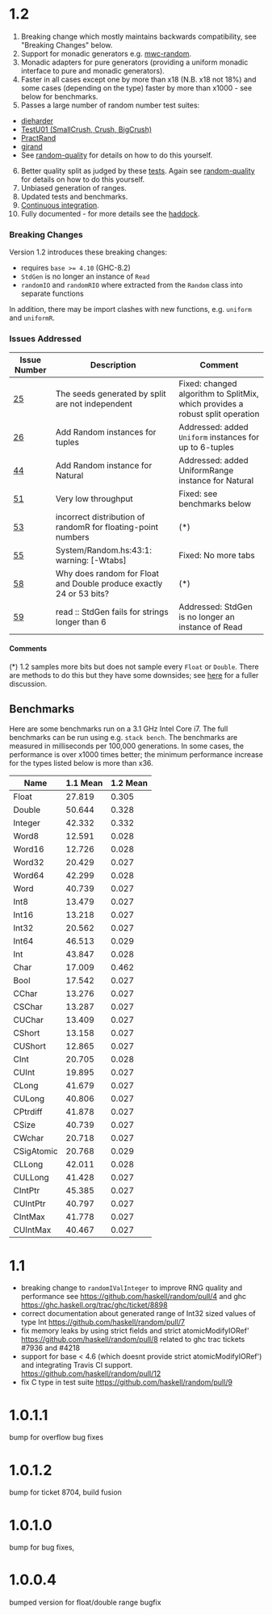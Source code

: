 # 1.2

1. Breaking change which mostly maintains backwards compatibility, see
   "Breaking Changes" below.
2. Support for monadic generators e.g. [mwc-random](https://hackage.haskell.org/package/mwc-random).
3. Monadic adapters for pure generators (providing a uniform monadic
   interface to pure and monadic generators).
4. Faster in all cases except one by more than x18 (N.B. x18 not 18%) and
   some cases (depending on the type) faster by more than x1000 - see
   below for benchmarks.
5. Passes a large number of random number test suites:
  * [dieharder](http://webhome.phy.duke.edu/~rgb/General/dieharder.php "venerable")
  * [TestU01 (SmallCrush, Crush, BigCrush)](http://simul.iro.umontreal.ca/testu01/tu01.html "venerable")
  * [PractRand](http://pracrand.sourceforge.net/ "active")
  * [gjrand](http://gjrand.sourceforge.net/ "active")
  * See [random-quality](https://github.com/tweag/random-quality)
		 for details on how to do this yourself.
6. Better quality split as judged by these
	[tests](https://www.cambridge.org/core/journals/journal-of-functional-programming/article/evaluation-of-splittable-pseudorandom-generators/3EBAA9F14939C5BB5560E32D1A132637). Again
	see [random-quality](https://github.com/tweag/random-quality) for
	details on how to do this yourself.
7. Unbiased generation of ranges.
8. Updated tests and benchmarks.
9. [Continuous integration](https://travis-ci.org/github/idontgetoutmuch/random).
10. Fully documented - for more details see the [haddock](https://htmlpreview.github.io/?https://github.com/idontgetoutmuch/random/blob/release-notes/docs/System-Random.html).

### Breaking Changes

Version 1.2 introduces these breaking changes:

* requires `base >= 4.10` (GHC-8.2)
* `StdGen` is no longer an instance of `Read`
* `randomIO` and `randomRIO` where extracted from the `Random` class into
  separate functions

In addition, there may be import clashes with new functions, e.g. `uniform` and
`uniformR`.

### Issues Addressed

 Issue Number | Description | Comment
--------------|-------------|--------
 [25](https://github.com/haskell/random/issues/25) | The seeds generated by split are not independent | Fixed: changed algorithm to SplitMix, which provides a robust split operation
 [26](https://github.com/haskell/random/issues/26) | Add Random instances for tuples | Addressed: added `Uniform` instances for up to 6-tuples
 [44](https://github.com/haskell/random/issues/44) | Add Random instance for Natural | Addressed: added UniformRange instance for Natural
 [51](https://github.com/haskell/random/issues/51) | Very low throughput | Fixed: see benchmarks below
 [53](https://github.com/haskell/random/issues/53) | incorrect distribution of randomR for floating-point numbers | (\*)
 [55](https://github.com/haskell/random/issues/55) | System/Random.hs:43:1: warning: [-Wtabs] | Fixed: No more tabs
 [58](https://github.com/haskell/random/issues/58) | Why does random for Float and Double produce exactly 24 or 53 bits? | (\*)
 [59](https://github.com/haskell/random/issues/59) | read :: StdGen fails for strings longer than 6 | Addressed: StdGen is no longer an instance of Read

#### Comments

(\*) 1.2 samples more bits but does not sample every `Float` or
`Double`. There are methods to do this but they have some downsides;
see [here](https://github.com/idontgetoutmuch/random/issues/105) for a
fuller discussion.

## Benchmarks

Here are some benchmarks run on a 3.1 GHz Intel Core i7. The full
benchmarks can be run using e.g. `stack bench`. The benchmarks are
measured in milliseconds per 100,000 generations. In some cases, the
performance is over x1000 times better; the minimum performance
increase for the types listed below is more than x36.

 Name       | 1.1 Mean | 1.2 Mean
------------|----------|----------
 Float      |   27.819 |    0.305
 Double     |   50.644 |    0.328
 Integer    |   42.332 |    0.332
 Word8      |   12.591 |    0.028
 Word16     |   12.726 |    0.028
 Word32     |   20.429 |    0.027
 Word64     |   42.299 |    0.028
 Word       |   40.739 |    0.027
 Int8       |   13.479 |    0.027
 Int16      |   13.218 |    0.027
 Int32      |   20.562 |    0.027
 Int64      |   46.513 |    0.029
 Int        |   43.847 |    0.028
 Char       |   17.009 |    0.462
 Bool       |   17.542 |    0.027
 CChar      |   13.276 |    0.027
 CSChar     |   13.287 |    0.027
 CUChar     |   13.409 |    0.027
 CShort     |   13.158 |    0.027
 CUShort    |   12.865 |    0.027
 CInt       |   20.705 |    0.028
 CUInt      |   19.895 |    0.027
 CLong      |   41.679 |    0.027
 CULong     |   40.806 |    0.027
 CPtrdiff   |   41.878 |    0.027
 CSize      |   40.739 |    0.027
 CWchar     |   20.718 |    0.027
 CSigAtomic |   20.768 |    0.029
 CLLong     |   42.011 |    0.028
 CULLong    |   41.428 |    0.027
 CIntPtr    |   45.385 |    0.027
 CUIntPtr   |   40.797 |    0.027
 CIntMax    |   41.778 |    0.027
 CUIntMax   |   40.467 |    0.027

# 1.1
  * breaking change to `randomIValInteger` to improve RNG quality and performance
    see https://github.com/haskell/random/pull/4 and
    ghc https://ghc.haskell.org/trac/ghc/ticket/8898
  * correct documentation about generated range of Int32 sized values of type Int
    https://github.com/haskell/random/pull/7
  * fix memory leaks by using strict fields and strict atomicModifyIORef'
    https://github.com/haskell/random/pull/8
    related to ghc trac tickets  #7936 and #4218
  * support for base < 4.6 (which doesnt provide strict atomicModifyIORef')
    and integrating Travis CI support.
    https://github.com/haskell/random/pull/12
  * fix C type in test suite https://github.com/haskell/random/pull/9

# 1.0.1.1
bump for overflow bug fixes

# 1.0.1.2
bump for ticket 8704, build fusion

# 1.0.1.0
bump for bug fixes,

# 1.0.0.4
bumped version for float/double range bugfix
